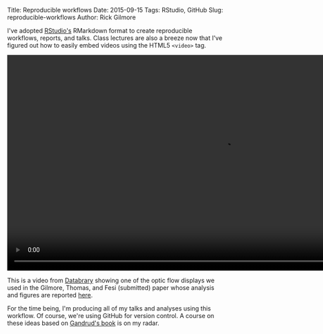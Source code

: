 Title: Reproducible workflows
Date: 2015-09-15
Tags: RStudio, GitHub
Slug: reproducible-workflows
Author: Rick Gilmore

I've adopted [RStudio's](http://www.rstudio.com) RMarkdown format to create reproducible workflows, reports, and talks. Class lectures are also a breeze now that I've figured out how to easily embed videos using the HTML5 `<video>` tag.

<div class="centered">
<video controls height=500px>
  <source src="https://databrary.org/slot/6493/-/asset/11635/download?inline=true" type="video/mp4">
  Your browser does not support the video tag.
</video>
</div>

This is a video from [Databrary](https://nyu.databrary.org/volume/75?key=slot) showing one of the optic flow displays we used in the Gilmore, Thomas, and Fesi (submitted) paper whose analysis and figures are reported [here](https://github.com/gilmore-lab/gilmore-thomas-fesi-2015).

For the time being, I'm producing all of my talks and analyses using this workflow. Of course, we're using GitHub for version control. A course on these ideas based on [Gandrud's book](https://www.crcpress.com/Reproducible-Research-with-R-and-R-Studio/Gandrud/9781466572843) is on my radar. 

